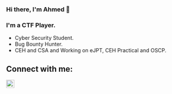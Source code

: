 ### Hi there, I'm Ahmed 👋

<!--
**A70xa/A70xa** is a ✨ _special_ ✨ repository because its `README.md` (this file) appears on your GitHub profile. -->

### I'm a CTF Player.
- Cyber Security Student.
- Bug Bounty Hunter.
- CEH and CSA and Working on eJPT, CEH Practical and OSCP.

## Connect with me:
[<img align="left" alt="a7Shamroukh | Linkedin" width="22px" src="https://cdn.jsdelivr.net/npm/simple-icons@v5/icons/linkedin.svg" />][linkedin]
<br />
<br />

[linkedin]: https://www.linkedin.com/in/ahmedshamroukh/
